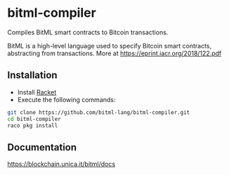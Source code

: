 # bitml-compiler
Compiles BitML smart contracts to Bitcoin transactions.

BitML is a high-level language used to specify Bitcoin smart contracts, abstracting from transactions.
More at https://eprint.iacr.org/2018/122.pdf

## Installation

* Install [Racket](https://download.racket-lang.org/)
* Execute the following commands:

```bash
git clone https://github.com/bitml-lang/bitml-compiler.git
cd bitml-compiler
raco pkg install
```

## Documentation

https://blockchain.unica.it/bitml/docs
